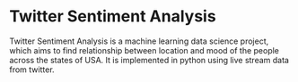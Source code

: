 # Twitter Sentiment Analysis
Twitter Sentiment Analysis is a machine learning data science project, which aims to find relationship between location and mood of the people across the states of USA.
It is implemented in python using live stream data from twitter.
